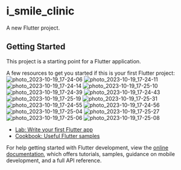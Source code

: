 # i_smile_clinic

A new Flutter project.

## Getting Started

This project is a starting point for a Flutter application.

A few resources to get you started if this is your first Flutter project:
![photo_2023-10-19_17-24-06](https://github.com/khuderhasan/i-smileClinic/assets/104022210/603fb250-c328-41bb-8496-798f9ce956b3)
![photo_2023-10-19_17-24-11](https://github.com/khuderhasan/i-smileClinic/assets/104022210/fc7698c7-b8a0-4131-9d96-d6347a202fd0)
![photo_2023-10-19_17-24-14](https://github.com/khuderhasan/i-smileClinic/assets/104022210/e49c4eb9-3caa-4667-a473-a729a98d637b)
![photo_2023-10-19_17-25-10](https://github.com/khuderhasan/i-smileClinic/assets/104022210/2e68de14-473b-4cda-99b3-fa2031b0b206)
![photo_2023-10-19_17-24-39](https://github.com/khuderhasan/i-smileClinic/assets/104022210/aaf6dbc8-481e-4bdb-b270-5fefcf58a5e6)
![photo_2023-10-19_17-24-43](https://github.com/khuderhasan/i-smileClinic/assets/104022210/a79a3cc2-887f-4089-b5a1-64bcd317310d)
![photo_2023-10-19_17-25-19](https://github.com/khuderhasan/i-smileClinic/assets/104022210/069f2fb8-912f-40b2-a2fe-c0095faaddbd)
![photo_2023-10-19_17-25-31](https://github.com/khuderhasan/i-smileClinic/assets/104022210/1e188d5c-5542-4c31-b521-31cd67d6cb44)
![photo_2023-10-19_17-24-55](https://github.com/khuderhasan/i-smileClinic/assets/104022210/dbf92bf4-5bc0-4484-bb1b-2bf5dcbc3131)
![photo_2023-10-19_17-24-56](https://github.com/khuderhasan/i-smileClinic/assets/104022210/6469c47a-eab8-4689-a1d4-8dc5f190a592)
![photo_2023-10-19_17-25-04](https://github.com/khuderhasan/i-smileClinic/assets/104022210/bb81ecfe-1407-4473-9fce-dca5648b310a)
![photo_2023-10-19_17-25-27](https://github.com/khuderhasan/i-smileClinic/assets/104022210/8d10b775-ac68-481e-b692-48f515572953)
![photo_2023-10-19_17-25-06](https://github.com/khuderhasan/i-smileClinic/assets/104022210/37bca894-847f-4973-a4d7-b6767772921b)
![photo_2023-10-19_17-25-08](https://github.com/khuderhasan/i-smileClinic/assets/104022210/742016fd-667a-4dcb-8031-96c491cb2232)

- [Lab: Write your first Flutter app](https://docs.flutter.dev/get-started/codelab)
- [Cookbook: Useful Flutter samples](https://docs.flutter.dev/cookbook)

For help getting started with Flutter development, view the
[online documentation](https://docs.flutter.dev/), which offers tutorials,
samples, guidance on mobile development, and a full API reference.
